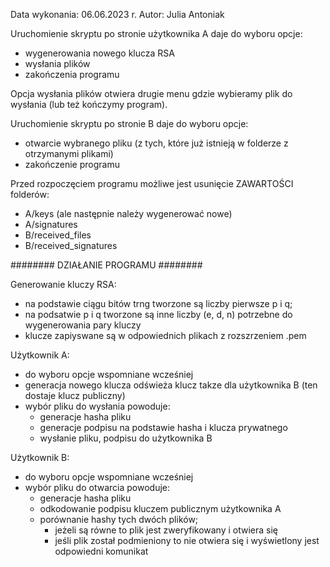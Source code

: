 Data wykonania: 06.06.2023 r.
Autor: Julia Antoniak

Uruchomienie skryptu po stronie użytkownika A daje do wyboru opcje:
- wygenerowania nowego klucza RSA
- wysłania plików
- zakończenia programu

Opcja wysłania plików otwiera drugie menu gdzie wybieramy plik do wysłania (lub też kończymy program).


Uruchomienie skryptu po stronie B daje do wyboru opcje:
- otwarcie wybranego pliku (z tych, które już istnieją w folderze z otrzymanymi plikami)
- zakończenie programu

Przed rozpoczęciem programu możliwe jest usunięcie ZAWARTOŚCI folderów:
- A/keys (ale następnie należy wygenerować nowe)
- A/signatures
- B/received_files
- B/received_signatures


######## DZIAŁANIE PROGRAMU ########

Generowanie kluczy RSA:
- na podstawie ciągu bitów trng tworzone są liczby pierwsze p i q; 
- na podsatwie p i q tworzone są inne liczby (e, d, n) potrzebne do wygenerowania pary kluczy
- klucze zapiyswane są w odpowiednich plikach z rozszrzeniem .pem

Użytkownik A:
- do wyboru opcje wspomniane wcześniej
- generacja nowego klucza odświeża klucz takze dla użytkownika B (ten dostaje klucz publiczny)
- wybór pliku do wysłania powoduje:
    - generacje hasha pliku
    - generacje podpisu na podstawie hasha i klucza prywatnego
    - wysłanie pliku, podpisu do użytkownika B

Użytkownik B:
- do wyboru opcje wspomniane wcześniej
- wybór pliku do otwarcia powoduje:
    - generacje hasha pliku
    - odkodowanie podpisu kluczem publicznym użytkownika A
    - porównanie hashy tych dwóch plików; 
        - jeżeli są równe to plik jest zweryfikowany i otwiera się
        - jeśli plik został podmieniony to nie otwiera się i wyświetlony jest odpowiedni komunikat
